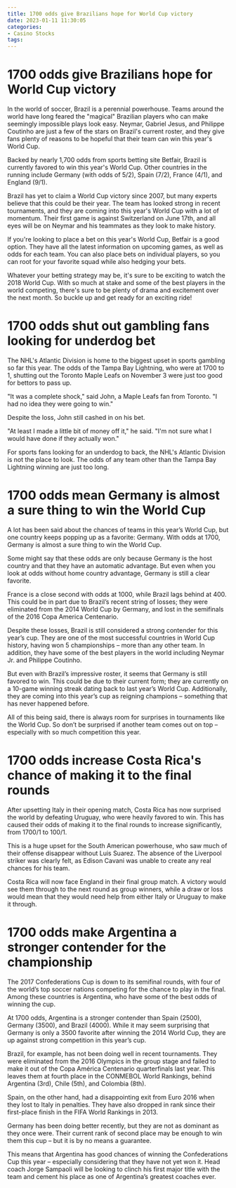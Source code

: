 ```yaml
---
title: 1700 odds give Brazilians hope for World Cup victory
date: 2023-01-11 11:30:05
categories:
- Casino Stocks
tags:
---
```



#  1700 odds give Brazilians hope for World Cup victory

In the world of soccer, Brazil is a perennial powerhouse. Teams around the world have long feared the "magical" Brazilian players who can make seemingly impossible plays look easy. Neymar, Gabriel Jesus, and Philippe Coutinho are just a few of the stars on Brazil's current roster, and they give fans plenty of reasons to be hopeful that their team can win this year's World Cup.

Backed by nearly 1,700 odds from sports betting site Betfair, Brazil is currently favored to win this year's World Cup. Other countries in the running include Germany (with odds of 5/2), Spain (7/2), France (4/1), and England (9/1).

Brazil has yet to claim a World Cup victory since 2007, but many experts believe that this could be their year. The team has looked strong in recent tournaments, and they are coming into this year's World Cup with a lot of momentum. Their first game is against Switzerland on June 17th, and all eyes will be on Neymar and his teammates as they look to make history.

If you're looking to place a bet on this year's World Cup, Betfair is a good option. They have all the latest information on upcoming games, as well as odds for each team. You can also place bets on individual players, so you can root for your favorite squad while also hedging your bets.

Whatever your betting strategy may be, it's sure to be exciting to watch the 2018 World Cup. With so much at stake and some of the best players in the world competing, there's sure to be plenty of drama and excitement over the next month. So buckle up and get ready for an exciting ride!

#  1700 odds shut out gambling fans looking for underdog bet

The NHL's Atlantic Division is home to the biggest upset in sports gambling so far this year. The odds of the Tampa Bay Lightning, who were at 1700 to 1, shutting out the Toronto Maple Leafs on November 3 were just too good for bettors to pass up.

"It was a complete shock," said John, a Maple Leafs fan from Toronto. "I had no idea they were going to win."

Despite the loss, John still cashed in on his bet.

"At least I made a little bit of money off it," he said. "I'm not sure what I would have done if they actually won."

For sports fans looking for an underdog to back, the NHL's Atlantic Division is not the place to look. The odds of any team other than the Tampa Bay Lightning winning are just too long.

#  1700 odds mean Germany is almost a sure thing to win the World Cup

A lot has been said about the chances of teams in this year’s World Cup, but one country keeps popping up as a favorite: Germany. With odds at 1700, Germany is almost a sure thing to win the World Cup.

Some might say that these odds are only because Germany is the host country and that they have an automatic advantage. But even when you look at odds without home country advantage, Germany is still a clear favorite.

France is a close second with odds at 1000, while Brazil lags behind at 400. This could be in part due to Brazil’s recent string of losses; they were eliminated from the 2014 World Cup by Germany, and lost in the semifinals of the 2016 Copa America Centenario.

Despite these losses, Brazil is still considered a strong contender for this year’s cup. They are one of the most successful countries in World Cup history, having won 5 championships – more than any other team. In addition, they have some of the best players in the world including Neymar Jr. and Philippe Coutinho.

But even with Brazil’s impressive roster, it seems that Germany is still favored to win. This could be due to their current form; they are currently on a 10-game winning streak dating back to last year’s World Cup. Additionally, they are coming into this year’s cup as reigning champions – something that has never happened before.

All of this being said, there is always room for surprises in tournaments like the World Cup. So don’t be surprised if another team comes out on top – especially with so much competition this year.

#  1700 odds increase Costa Rica's chance of making it to the final rounds

After upsetting Italy in their opening match, Costa Rica has now surprised the world by defeating Uruguay, who were heavily favored to win. This has caused their odds of making it to the final rounds to increase significantly, from 1700/1 to 100/1.

This is a huge upset for the South American powerhouse, who saw much of their offense disappear without Luis Suarez. The absence of the Liverpool striker was clearly felt, as Edison Cavani was unable to create any real chances for his team.

Costa Rica will now face England in their final group match. A victory would see them through to the next round as group winners, while a draw or loss would mean that they would need help from either Italy or Uruguay to make it through.

#  1700 odds make Argentina a stronger contender for the championship

The 2017 Confederations Cup is down to its semifinal rounds, with four of the world’s top soccer nations competing for the chance to play in the final. Among these countries is Argentina, who have some of the best odds of winning the cup.

At 1700 odds, Argentina is a stronger contender than Spain (2500), Germany (3500), and Brazil (4000). While it may seem surprising that Germany is only a 3500 favorite after winning the 2014 World Cup, they are up against strong competition in this year’s cup.

Brazil, for example, has not been doing well in recent tournaments. They were eliminated from the 2016 Olympics in the group stage and failed to make it out of the Copa América Centenario quarterfinals last year. This leaves them at fourth place in the CONMEBOL World Rankings, behind Argentina (3rd), Chile (5th), and Colombia (8th).

Spain, on the other hand, had a disappointing exit from Euro 2016 when they lost to Italy in penalties. They have also dropped in rank since their first-place finish in the FIFA World Rankings in 2013.

Germany has been doing better recently, but they are not as dominant as they once were. Their current rank of second place may be enough to win them this cup – but it is by no means a guarantee.

This means that Argentina has good chances of winning the Confederations Cup this year – especially considering that they have not yet won it. Head coach Jorge Sampaoli will be looking to clinch his first major title with the team and cement his place as one of Argentina’s greatest coaches ever.